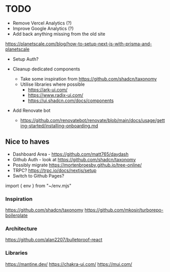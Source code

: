 # TODO

- Remove Vercel Analytics (?)
- Improve Google Analytics (?)
- Add back anything missing from the old site

<https://planetscale.com/blog/how-to-setup-next-js-with-prisma-and-planetscale>

- Setup Auth?

- Cleanup dedicated components

  - Take some inspiration from <https://github.com/shadcn/taxonomy>
  - Utilise libraries where possible
    - <https://ark-ui.com/>
    - <https://www.radix-ui.com/>
    - <https://ui.shadcn.com/docs/components>

- Add Renovate bot
  - <https://github.com/renovatebot/renovate/blob/main/docs/usage/getting-started/installing-onboarding.md>

## Nice to haves

- Dashboard Area - <https://github.com/matt765/daydash>
- Github Auth - look at <https://github.com/shadcn/taxonomy>
- Possibly migrate <https://mortenbroesby.github.io/tree-online/>
- TRPC? <https://trpc.io/docs/nextjs/setup>
- Switch to Github Pages?

import { env } from "~/env.mjs"

### Inspiration

<https://github.com/shadcn/taxonomy>
<https://github.com/mkosir/turborepo-boilerplate>

### Architecture

<https://github.com/alan2207/bulletproof-react>

### Libraries

<https://mantine.dev/>
<https://chakra-ui.com/>
<https://mui.com/>
